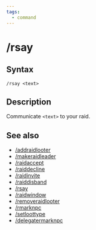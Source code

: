 ```yaml
---
tags:
  - command
---
```


# /rsay

## Syntax

<!--cmd-syntax-start-->
```eqcommand
/rsay <text>
```
<!--cmd-syntax-end-->

## Description

<!--cmd-desc-start-->
Communicate `<text>` to your raid.
<!--cmd-desc-end-->

## See also

- [/addraidlooter](cmd-addraidlooter.md)
- [/makeraidleader](cmd-makeraidleader.md)
- [/raidaccept](cmd-raidaccept.md)
- [/raiddecline](cmd-raiddecline.md)
- [/raidinvite](cmd-raidinvite.md)
- [/raiddisband](cmd-raiddisband.md)
- [/rsay](cmd-rsay.md)
- [/raidwindow](cmd-raidwindow.md)
- [/removeraidlooter](cmd-removeraidlooter.md)
- [/rmarknpc](cmd-rmarknpc.md)
- [/setloottype](cmd-setloottype.md)
- [/delegatermarknpc](cmd-delegatermarknpc.md)